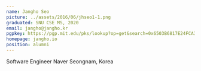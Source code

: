 ```yaml
---
name: Jangho Seo
picture: ../assets/2016/06/jhseo1-1.png
graduated: SNU CSE MS, 2020
email: jangho@jangho.kr
pgpkey: https://pgp.mit.edu/pks/lookup?op=get&search=0x6503B6817E24FCA3
homepage: jangho.io
position: alumni
---
```

Software Engineer
Naver
Seongnam, Korea
